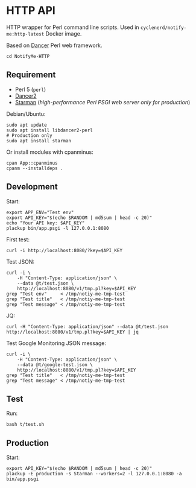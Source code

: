# HTTP API

HTTP wrapper for Perl command line scripts.
Used in `cyclenerd/notify-me:http-latest` Docker image.

Based on [Dancer](https://www.perldancer.org/) Perl web framework.

```
cd NotifyMe-HTTP
```

## Requirement

* Perl 5 (`perl`)
* [Dancer2](https://metacpan.org/pod/Dancer2)
* [Starman](https://metacpan.org/pod/Starman) (*high-performance Perl PSGI web server only for production*)

Debian/Ubuntu:
```shell
sudo apt update
sudo apt install libdancer2-perl
# Production only
sudo apt install starman
```

Or install modules with cpanminus:
```shell
cpan App::cpanminus
cpanm --installdeps .
```

## Development

Start:
```shell
export APP_ENV="Test env"
export API_KEY="$(echo $RANDOM | md5sum | head -c 20)"
echo "Your API key: $API_KEY"
plackup bin/app.psgi -l 127.0.0.1:8080
```

First test:
```shell
curl -i http://localhost:8080/?key=$API_KEY
```

Test JSON:
```shell
curl -i \
	-H "Content-Type: application/json" \
	--data @t/test.json \
	http://localhost:8080/v1/tmp.pl?key=$API_KEY
grep "Test env"     < /tmp/notiy-me-tmp-test
grep "Test title"   < /tmp/notiy-me-tmp-test
grep "Test message" < /tmp/notiy-me-tmp-test
```

JQ:
```shell
curl -H "Content-Type: application/json" --data @t/test.json http://localhost:8080/v1/tmp.pl?key=$API_KEY | jq
```

Test Google Monitoring JSON message:
```shell
curl -i \
	-H "Content-Type: application/json" \
	--data @t/google-test.json \
	http://localhost:8080/v1/tmp.pl?key=$API_KEY
grep "Test title"   < /tmp/notiy-me-tmp-test
grep "Test message" < /tmp/notiy-me-tmp-test
```

## Test

Run:
```shell
bash t/test.sh
```

## Production

Start:
```shell
export API_KEY="$(echo $RANDOM | md5sum | head -c 20)"
plackup -E production -s Starman --workers=2 -l 127.0.0.1:8080 -a bin/app.psgi
```
